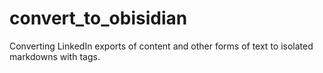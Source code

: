 # convert_to_obisidian
 Converting LinkedIn exports of content and other forms of text to isolated markdowns with tags.
